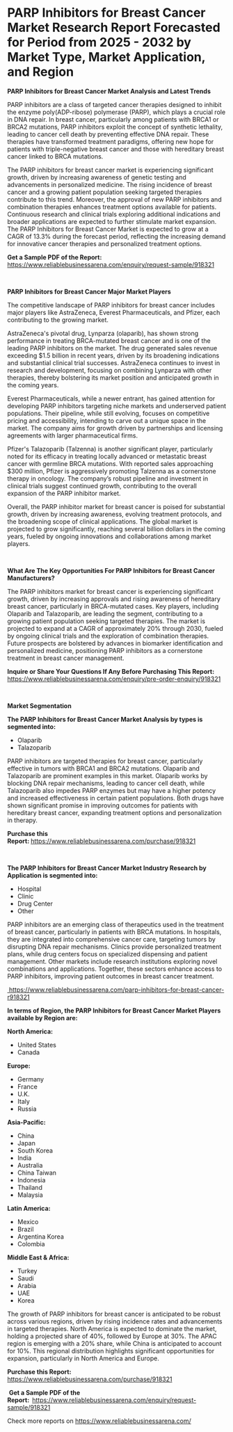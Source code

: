 <p><h1>PARP Inhibitors for Breast Cancer Market Research Report Forecasted for Period from 2025 -  2032 by Market Type, Market Application, and Region</h1></p><p><strong>PARP Inhibitors for Breast Cancer Market Analysis and Latest Trends</strong></p>
<p><p>PARP inhibitors are a class of targeted cancer therapies designed to inhibit the enzyme poly(ADP-ribose) polymerase (PARP), which plays a crucial role in DNA repair. In breast cancer, particularly among patients with BRCA1 or BRCA2 mutations, PARP inhibitors exploit the concept of synthetic lethality, leading to cancer cell death by preventing effective DNA repair. These therapies have transformed treatment paradigms, offering new hope for patients with triple-negative breast cancer and those with hereditary breast cancer linked to BRCA mutations.</p><p>The PARP inhibitors for breast cancer market is experiencing significant growth, driven by increasing awareness of genetic testing and advancements in personalized medicine. The rising incidence of breast cancer and a growing patient population seeking targeted therapies contribute to this trend. Moreover, the approval of new PARP inhibitors and combination therapies enhances treatment options available for patients. Continuous research and clinical trials exploring additional indications and broader applications are expected to further stimulate market expansion. The PARP Inhibitors for Breast Cancer Market is expected to grow at a CAGR of 13.3% during the forecast period, reflecting the increasing demand for innovative cancer therapies and personalized treatment options.</p></p>
<p><strong>Get a Sample PDF of the Report:&nbsp;</strong> <a href="https://www.reliablebusinessarena.com/enquiry/request-sample/918321?utm_campaign=2887&utm_medium=2&utm_source=Github&utm_content=ia&utm_term=06032025&utm_id=parp-inhibitors-for-breast-cancer">https://www.reliablebusinessarena.com/enquiry/request-sample/918321</a></p>
<p>&nbsp;</p>
<p><strong>PARP Inhibitors for Breast Cancer Major Market Players</strong></p>
<p><p>The competitive landscape of PARP inhibitors for breast cancer includes major players like AstraZeneca, Everest Pharmaceuticals, and Pfizer, each contributing to the growing market. </p><p>AstraZeneca's pivotal drug, Lynparza (olaparib), has shown strong performance in treating BRCA-mutated breast cancer and is one of the leading PARP inhibitors on the market. The drug generated sales revenue exceeding $1.5 billion in recent years, driven by its broadening indications and substantial clinical trial successes. AstraZeneca continues to invest in research and development, focusing on combining Lynparza with other therapies, thereby bolstering its market position and anticipated growth in the coming years.</p><p>Everest Pharmaceuticals, while a newer entrant, has gained attention for developing PARP inhibitors targeting niche markets and underserved patient populations. Their pipeline, while still evolving, focuses on competitive pricing and accessibility, intending to carve out a unique space in the market. The company aims for growth driven by partnerships and licensing agreements with larger pharmaceutical firms.</p><p>Pfizer's Talazoparib (Talzenna) is another significant player, particularly noted for its efficacy in treating locally advanced or metastatic breast cancer with germline BRCA mutations. With reported sales approaching $300 million, Pfizer is aggressively promoting Talzenna as a cornerstone therapy in oncology. The company’s robust pipeline and investment in clinical trials suggest continued growth, contributing to the overall expansion of the PARP inhibitor market.</p><p>Overall, the PARP inhibitor market for breast cancer is poised for substantial growth, driven by increasing awareness, evolving treatment protocols, and the broadening scope of clinical applications. The global market is projected to grow significantly, reaching several billion dollars in the coming years, fueled by ongoing innovations and collaborations among market players.</p></p>
<p>&nbsp;</p>
<p><strong>What Are The Key Opportunities For PARP Inhibitors for Breast Cancer Manufacturers?</strong></p>
<p><p>The PARP inhibitors market for breast cancer is experiencing significant growth, driven by increasing approvals and rising awareness of hereditary breast cancer, particularly in BRCA-mutated cases. Key players, including Olaparib and Talazoparib, are leading the segment, contributing to a growing patient population seeking targeted therapies. The market is projected to expand at a CAGR of approximately 20% through 2030, fueled by ongoing clinical trials and the exploration of combination therapies. Future prospects are bolstered by advances in biomarker identification and personalized medicine, positioning PARP inhibitors as a cornerstone treatment in breast cancer management.</p></p>
<p><strong>Inquire or Share Your Questions If Any Before Purchasing This Report:</strong> <a href="https://www.reliablebusinessarena.com/enquiry/pre-order-enquiry/918321?utm_campaign=2887&utm_medium=2&utm_source=Github&utm_content=ia&utm_term=06032025&utm_id=parp-inhibitors-for-breast-cancer">https://www.reliablebusinessarena.com/enquiry/pre-order-enquiry/918321</a></p>
<p>&nbsp;</p>
<p><strong>Market Segmentation</strong></p>
<p><strong>The PARP Inhibitors for Breast Cancer Market Analysis by types is segmented into:</strong></p>
<p><ul><li>Olaparib</li><li>Talazoparib</li></ul></p>
<p><p>PARP inhibitors are targeted therapies for breast cancer, particularly effective in tumors with BRCA1 and BRCA2 mutations. Olaparib and Talazoparib are prominent examples in this market. Olaparib works by blocking DNA repair mechanisms, leading to cancer cell death, while Talazoparib also impedes PARP enzymes but may have a higher potency and increased effectiveness in certain patient populations. Both drugs have shown significant promise in improving outcomes for patients with hereditary breast cancer, expanding treatment options and personalization in therapy.</p></p>
<p><strong>Purchase this Report:&nbsp;</strong><a href="https://www.reliablebusinessarena.com/purchase/918321?utm_campaign=2887&utm_medium=2&utm_source=Github&utm_content=ia&utm_term=06032025&utm_id=parp-inhibitors-for-breast-cancer">https://www.reliablebusinessarena.com/purchase/918321</a></p>
<p>&nbsp;</p>
<p><strong>The PARP Inhibitors for Breast Cancer Market Industry Research by Application is segmented into:</strong></p>
<p><ul><li>Hospital</li><li>Clinic</li><li>Drug Center</li><li>Other</li></ul></p>
<p><p>PARP inhibitors are an emerging class of therapeutics used in the treatment of breast cancer, particularly in patients with BRCA mutations. In hospitals, they are integrated into comprehensive cancer care, targeting tumors by disrupting DNA repair mechanisms. Clinics provide personalized treatment plans, while drug centers focus on specialized dispensing and patient management. Other markets include research institutions exploring novel combinations and applications. Together, these sectors enhance access to PARP inhibitors, improving patient outcomes in breast cancer treatment.</p></p>
<p><a href="https://www.reliablebusinessarena.com/parp-inhibitors-for-breast-cancer-r918321?utm_campaign=2887&utm_medium=2&utm_source=Github&utm_content=ia&utm_term=06032025&utm_id=parp-inhibitors-for-breast-cancer">&nbsp;https://www.reliablebusinessarena.com/parp-inhibitors-for-breast-cancer-r918321</a></p>
<p><strong>In terms of Region, the PARP Inhibitors for Breast Cancer Market Players available by Region are:</strong></p>
<p>
    <p> <strong> North America: </strong>
        <ul>
            <li>United States</li>
            <li>Canada</li>
        </ul>
        </p> 
    <p> <strong> Europe: </strong>
        <ul>
            <li>Germany</li>
            <li>France</li>
            <li>U.K.</li>
            <li>Italy</li>
            <li>Russia</li>
        </ul>
        </p> 
    <p> <strong> Asia-Pacific: </strong>
        <ul>
            <li>China</li>
            <li>Japan</li>
            <li>South Korea</li>
            <li>India</li>
            <li>Australia</li>
            <li>China Taiwan</li>
            <li>Indonesia</li>
            <li>Thailand</li>
            <li>Malaysia</li>
        </ul>
        </p> 
    <p> <strong> Latin America: </strong>
        <ul>
            <li>Mexico</li>
            <li>Brazil</li>
            <li>Argentina Korea</li>
            <li>Colombia</li>
        </ul>
        </p> 
    <p> <strong> Middle East & Africa: </strong>
        <ul>
            <li>Turkey</li>
            <li>Saudi</li>
            <li>Arabia</li>
            <li>UAE</li>
            <li>Korea</li>
        </ul>
    </p>
    </p>
<p><p>The growth of PARP inhibitors for breast cancer is anticipated to be robust across various regions, driven by rising incidence rates and advancements in targeted therapies. North America is expected to dominate the market, holding a projected share of 40%, followed by Europe at 30%. The APAC region is emerging with a 20% share, while China is anticipated to account for 10%. This regional distribution highlights significant opportunities for expansion, particularly in North America and Europe.</p></p>
<p><strong>Purchase this Report: </strong><a href="https://www.reliablebusinessarena.com/purchase/918321?utm_campaign=2887&utm_medium=2&utm_source=Github&utm_content=ia&utm_term=06032025&utm_id=parp-inhibitors-for-breast-cancer">https://www.reliablebusinessarena.com/purchase/918321</a></p>
<p>&nbsp;<strong>Get a Sample PDF of the Report:&nbsp;&nbsp;</strong><a href="https://www.reliablebusinessarena.com/enquiry/request-sample/918321?utm_campaign=2887&utm_medium=2&utm_source=Github&utm_content=ia&utm_term=06032025&utm_id=parp-inhibitors-for-breast-cancer">https://www.reliablebusinessarena.com/enquiry/request-sample/918321</a></p>
<p><strong></strong></p>
<p>Check more reports on <a href="https://www.reliablebusinessarena.com/?utm_campaign=2887&utm_medium=2&utm_source=Github&utm_content=ia&utm_term=06032025&utm_id=parp-inhibitors-for-breast-cancer">https://www.reliablebusinessarena.com/</a></p>